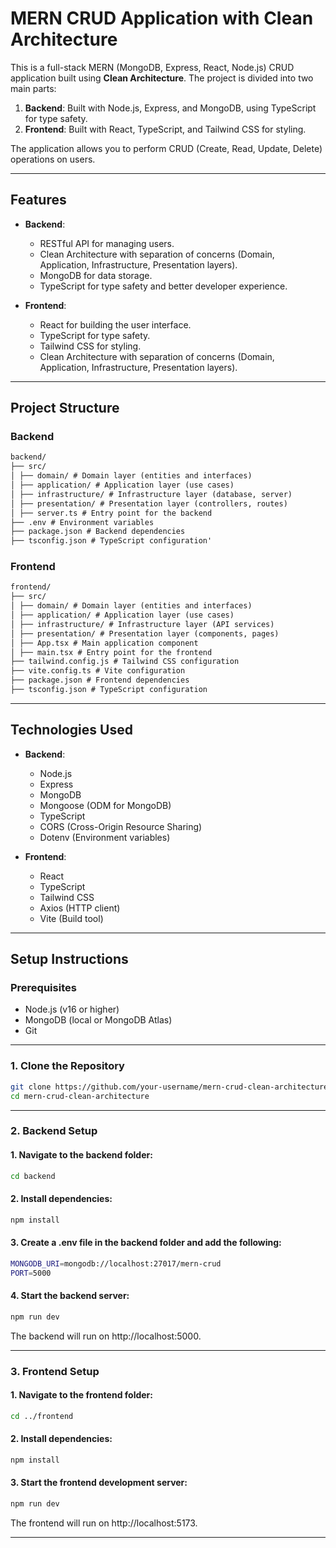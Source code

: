 # MERN CRUD Application with Clean Architecture

This is a full-stack MERN (MongoDB, Express, React, Node.js) CRUD application built using **Clean Architecture**. The project is divided into two main parts:

1. **Backend**: Built with Node.js, Express, and MongoDB, using TypeScript for type safety.
2. **Frontend**: Built with React, TypeScript, and Tailwind CSS for styling.

The application allows you to perform CRUD (Create, Read, Update, Delete) operations on users.

---

## Features

- **Backend**:

  - RESTful API for managing users.
  - Clean Architecture with separation of concerns (Domain, Application, Infrastructure, Presentation layers).
  - MongoDB for data storage.
  - TypeScript for type safety and better developer experience.

- **Frontend**:
  - React for building the user interface.
  - TypeScript for type safety.
  - Tailwind CSS for styling.
  - Clean Architecture with separation of concerns (Domain, Application, Infrastructure, Presentation layers).

---

## Project Structure

### Backend

```md
backend/
├── src/
│ ├── domain/ # Domain layer (entities and interfaces)
│ ├── application/ # Application layer (use cases)
│ ├── infrastructure/ # Infrastructure layer (database, server)
│ ├── presentation/ # Presentation layer (controllers, routes)
│ ├── server.ts # Entry point for the backend
├── .env # Environment variables
├── package.json # Backend dependencies
├── tsconfig.json # TypeScript configuration'
```

### Frontend

```md
frontend/
├── src/
│ ├── domain/ # Domain layer (entities and interfaces)
│ ├── application/ # Application layer (use cases)
│ ├── infrastructure/ # Infrastructure layer (API services)
│ ├── presentation/ # Presentation layer (components, pages)
│ ├── App.tsx # Main application component
│ ├── main.tsx # Entry point for the frontend
├── tailwind.config.js # Tailwind CSS configuration
├── vite.config.ts # Vite configuration
├── package.json # Frontend dependencies
├── tsconfig.json # TypeScript configuration
```

---

## Technologies Used

- **Backend**:

  - Node.js
  - Express
  - MongoDB
  - Mongoose (ODM for MongoDB)
  - TypeScript
  - CORS (Cross-Origin Resource Sharing)
  - Dotenv (Environment variables)

- **Frontend**:
  - React
  - TypeScript
  - Tailwind CSS
  - Axios (HTTP client)
  - Vite (Build tool)

---

## Setup Instructions

### Prerequisites

- Node.js (v16 or higher)
- MongoDB (local or MongoDB Atlas)
- Git

---

### 1. Clone the Repository

```bash
git clone https://github.com/your-username/mern-crud-clean-architecture.git
cd mern-crud-clean-architecture
```

---

### 2. Backend Setup

#### 1. Navigate to the backend folder:

```bash
cd backend
```

#### 2. Install dependencies:

```bash
npm install
```

#### 3. Create a .env file in the backend folder and add the following:

```bash
MONGODB_URI=mongodb://localhost:27017/mern-crud
PORT=5000
```

#### 4. Start the backend server:

```bash
npm run dev
```

The backend will run on http://localhost:5000.

---

### 3. Frontend Setup

#### 1. Navigate to the frontend folder:

```bash
cd ../frontend
```

#### 2. Install dependencies:

```bash
npm install
```

#### 3. Start the frontend development server:

```bash
npm run dev
```

The frontend will run on http://localhost:5173.

---
